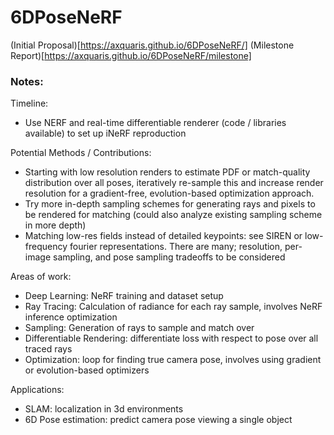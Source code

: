 # 6DPoseNeRF
(Initial Proposal)[https://axquaris.github.io/6DPoseNeRF/]
(Milestone Report)[https://axquaris.github.io/6DPoseNeRF/milestone]
### Notes:
Timeline:
 - Use NERF and real-time differentiable renderer (code / libraries available) to set up iNeRF reproduction

Potential Methods / Contributions:
  - Starting with low resolution renders to estimate PDF or match-quality distribution over all poses, 
    iteratively re-sample this and increase render resolution for a gradient-free, evolution-based optimization 
    approach.
  - Try more in-depth sampling schemes for generating rays and pixels to be rendered for matching
    (could also analyze existing sampling scheme in more depth)
  - Matching low-res fields instead of detailed keypoints: see SIREN or low-frequency fourier representations.
    There are many; resolution, per-image sampling, and pose sampling tradeoffs to be considered

Areas of work:
 - Deep Learning: NeRF training and dataset setup
 - Ray Tracing: Calculation of radiance for each ray sample, involves NeRF inference optimization
 - Sampling: Generation of rays to sample and match over
 - Differentiable Rendering: differentiate loss with respect to pose over all traced rays
 - Optimization: loop for finding true camera pose, involves using gradient or evolution-based optimizers

Applications:
 - SLAM: localization in 3d environments
 - 6D Pose estimation: predict camera pose viewing a single object
